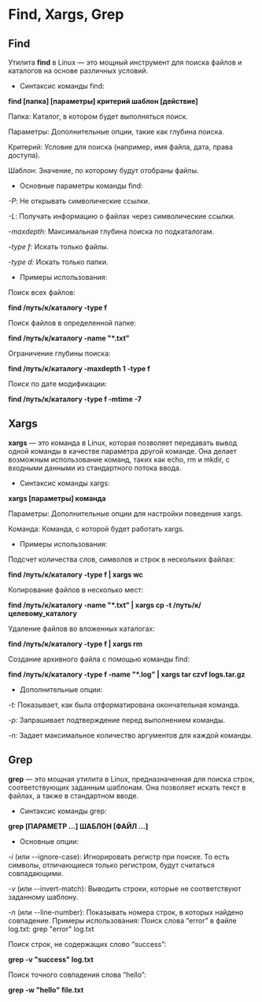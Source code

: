 # Find, Xargs, Grep

## Find

Утилита __find__ в Linux — это мощный инструмент для поиска файлов и каталогов на основе различных условий. 

- Синтаксис команды find:

__find [папка] [параметры] критерий шаблон [действие]__

Папка: Каталог, в котором будет выполняться поиск.

Параметры: Дополнительные опции, такие как глубина поиска.

Критерий: Условие для поиска (например, имя файла, дата, права доступа).

Шаблон: Значение, по которому будут отобраны файлы.

- Основные параметры команды find:

_-P_: Не открывать символические ссылки.

_-L_: Получать информацию о файлах через символические ссылки.

_-maxdepth:_ Максимальная глубина поиска по подкаталогам.

_-type f:_ Искать только файлы.

_-type d:_ Искать только папки.

- Примеры использования:

Поиск всех файлов:

__find /путь/к/каталогу -type f__

Поиск файлов в определенной папке:

__find /путь/к/каталогу -name "*.txt"__

Ограничение глубины поиска:

__find /путь/к/каталогу -maxdepth 1 -type f__

Поиск по дате модификации:

__find /путь/к/каталогу -type f -mtime -7__

## Xargs

__xargs__ — это команда в Linux, которая позволяет передавать вывод одной команды в качестве параметра другой команде. Она делает возможным использование команд, таких как echo, rm и mkdir, с входными данными из стандартного потока ввода. 

- Синтаксис команды xargs:

__xargs [параметры] команда__

Параметры: Дополнительные опции для настройки поведения xargs.

Команда: Команда, с которой будет работать xargs.

- Примеры использования:

Подсчет количества слов, символов и строк в нескольких файлах:

__find /путь/к/каталогу -type f | xargs wc__

Копирование файлов в несколько мест:

__find /путь/к/каталогу -name "*.txt" | xargs cp -t /путь/к/целевому_каталогу__

Удаление файлов во вложенных каталогах:

__find /путь/к/каталогу -type f | xargs rm__

Создание архивного файла с помощью команды 
find:

__find /путь/к/каталогу -type f -name "*.log" | xargs tar czvf logs.tar.gz__

- Дополнительные опции:

_-t:_ Показывает, как была отформатирована окончательная команда.

_-p:_ Запрашивает подтверждение перед выполнением команды.

_-n:_ Задает максимальное количество аргументов для каждой команды.

## Grep

__grep__ — это мощная утилита в Linux, предназначенная для поиска строк, соответствующих заданным шаблонам. Она позволяет искать текст в файлах, а также в стандартном вводе. 

- Синтаксис команды grep:

__grep [ПАРАМЕТР ...] ШАБЛОН [ФАЙЛ ...]__

- Основные опции:

_-i_ (или --ignore-case): Игнорировать регистр при поиске. То есть символы, отличающиеся только регистром, будут считаться совпадающими.

_-v_ (или --invert-match): Выводить строки, которые не соответствуют заданному шаблону.

_-n_ (или --line-number): Показывать номера строк, в которых найдено совпадение.
Примеры использования:
Поиск слова “error” в файле log.txt:
grep "error" log.txt

Поиск строк, не содержащих слово “success”:

__grep -v "success" log.txt__

Поиск точного совпадения слова “hello”:

__grep -w "hello" file.txt__